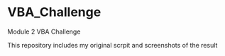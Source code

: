 # VBA_Challenge
 Module 2  VBA Challenge

 This repository includes my original scrpit and screenshots of the result
